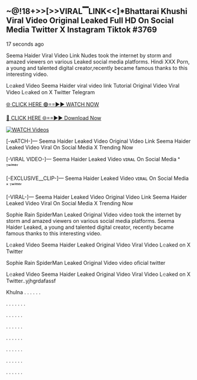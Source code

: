 ## ~@!18+>>[>>VIRAL▔LINK<<]*Bhattarai Khushi Viral Video Original Leaked Full HD On Social Media Twitter X Instagram Tiktok #3769

17 seconds ago

Seema Haider Viral Video Link Nudes took the internet by storm and amazed viewers on various Leaked social media platforms. Hindi XXX Porn, a young and talented digital creator,recently became famous thanks to this interesting video.

L𝚎aked Video Seema Haider viral video link Tutorial Original Video Viral Video L𝚎aked on X Twitter Telegram

[🌐 CLICK HERE 🟢==►► WATCH NOW](https://dekho-ki-hoy-07-2k25.blogspot.com/2025/01/viral-tv.html)

[🔴 CLICK HERE 🌐==►► Download Now](https://dekho-ki-hoy-07-2k25.blogspot.com/2025/01/viral-tv.html)

[![WATCH Videos](https://i.imgur.com/ydURGbz.png)](https://dekho-ki-hoy-07-2k25.blogspot.com/2025/01/viral-tv.html)

[-wATCH-]— Seema Haider Leaked Video Original Video Link Seema Haider Leaked Video Viral On Social Media X Trending Now

[-VIRAL VIDEO-]— Seema Haider Leaked Video ᴠɪʀᴀʟ On Social Media ˣ ᵀʷⁱᵗᵗᵉʳ

[-EXCLUSIVE__CLIP-]— Seema Haider Leaked Video ᴠɪʀᴀʟ On Social Media ˣ ᵀʷⁱᵗᵗᵉʳ

[-VIRAL-]— Seema Haider Leaked Video Original Video Link Seema Haider Leaked Video Viral On Social Media X Trending Now

Sophie Rain SpiderMan Leaked Original Video video took the internet by storm and amazed viewers on various social media platforms. Seema Haider Leaked, a young and talented digital creator, recently became famous thanks to this interesting video.

L𝚎aked Video Seema Haider Leaked Original Video Viral Video L𝚎aked on X Twitter

Sophie Rain SpiderMan Leaked Original Video video oficial twitter

L𝚎aked Video Seema Haider Leaked Original Video Viral Video L𝚎aked on X Twitter..yjhgrdafassf

Khulna
.
.
.
.
.
.

.
.
.
.
.
.
.

.
.
.
.
.
.

.
.
.
.
.
.

.
.
.
.
.
.

.
.
.
.
.
.

.
.
.
.
.
.

.
.
.
.
.
.